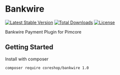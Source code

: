 Bankwire
================

[![Latest Stable Version](https://poser.pugx.org/coreshop/bankwire/v/stable)](https://packagist.org/packages/coreshop/bankwire)
[![Total Downloads](https://poser.pugx.org/coreshop/bankwire/downloads)](https://packagist.org/packages/coreshop/bankwire)
[![License](https://poser.pugx.org/coreshop/bankwire/license)](https://packagist.org/packages/coreshop/bankwire)

Bankwire Payment Plugin for Pimcore

## Getting Started

Install with composer

```
composer require coreshop/bankwire 1.0
```